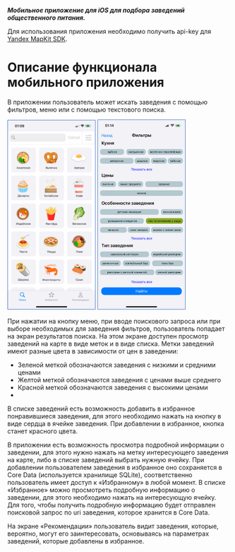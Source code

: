 ***Мобильное приложение для iOS для подбора заведений общественного питания.***

Для использования приложения необходимо получить api-key для [Yandex MapKit SDK](https://yandex.ru/dev/mapkit/doc/ru/ios/generated/getting_started).

# Описание функционала мобильного приложения

В приложении пользователь может искать заведения с помощью фильтров, меню или с помощью текстового поиска.

<img src="https://github.com/MargaritaUsova/Diplom/blob/main/MainScreen.png" width="200"> <img src="https://github.com/MargaritaUsova/Diplom/blob/main/Filters.png" width="200">

При нажатии на кнопку меню, при вводе поискового запроса или при выборе необходимых для заведения фильтров, пользователь попадает на экран результатов поиска. На этом экране доступен просмотр заведений на карте в виде меток и в виде списка. Метки заведений имеют разные цвета в зависимости от цен в заведении:
- Зеленой меткой обозначаются заведения с низкими и средними ценами
- Желтой меткой обозначаются заведения с ценами выше среднего
- Красной меткой обозначаются заведения с высокими ценами
- 

В списке заведений есть возможность добавить в избранное понравившиеся заведения, для этого необходимо нажать на кнопку в виде сердца в ячейке заведения. При добавлении в избранное, кнопка станет красного цвета.


В приложении есть возможность просмотра подробной информации о заведении, для этого нужно нажать на метку интересующего заведения на карте, либо в списке заведений выбрать нужную ячейку.
При добавлении пользователем заведения в избранное оно сохраняется в Core Data (используется хранилище SQLite), соответственно пользователь имеет доступ к «Избранному» в любой момент. В списке «Избранное» можно просмотреть подробную информацию о заведении, для этого необходимо нажать на интересующую ячейку. Для того, чтобы получить подробную информацию будет отправлен поисковой запрос по uri заведения, которое хранится в Core Data.

На экране «Рекомендации» пользователь видит заведения, которые, вероятно, могут его заинтересовать, основываясь на параметрах заведений, которые добавлены в избранное.
